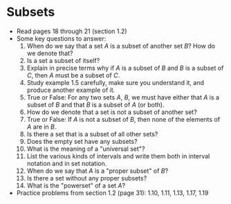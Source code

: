 # Subsets

- Read pages 18 through 21 (section 1.2)
- Some key questions to answer:
    1. When do we say that a set $A$ is a subset of another set $B$? How do we denote that?
    2. Is a set a subset of itself?
    3. Explain in precise terms why if $A$ is a subset of $B$ and $B$ is a subset of $C$, then $A$ must be a subset of $C$.
    4. Study example 1.5 carefully, make sure you understand it, and produce another example of it.
    5. True or False: For any two sets $A$, $B$, we must have either that $A$ is a subset of $B$ and that $B$ is a subset of $A$ (or both).
    6. How do we denote that a set is not a subset of another set?
    7. True or False: If $A$ is not a subset of $B$, then none of the elements of $A$ are in $B$.
    8. Is there a set that is a subset of all other sets?
    9. Does the empty set have any subsets?
    10. What is the meaning of a "universal set"?
    11. List the various kinds of intervals and write them both in interval notation and in set notation.
    12. When do we say that $A$ is a "proper subset" of $B$?
    13. Is there a set without any proper subsets?
    14. What is the "powerset" of a set $A$?
- Practice problems from section 1.2 (page 31): 1.10, 1.11, 1.13, 1.17, 1.19
